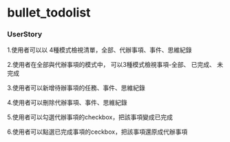 # bullet_todolist

### UserStory
 1.使用者可以以 4種模式檢視清單，全部、代辦事項、事件、思維紀錄
 
 2.使用者在全部與代辦事項的模式中， 可以3種模式檢視事項-全部、 已完成、 未完成
 
 3.使用者可以新增待辦事項的任務、事件、思維紀錄
 
 4.使用者可以刪除代辦事項、事件、思維紀錄
 
 5.使用者可以勾選代辦事項的checkbox，把該事項變成已完成
 
 6.使用者可以點選已完成事項的ceckbox，把該事項還原成代辦事項
 
